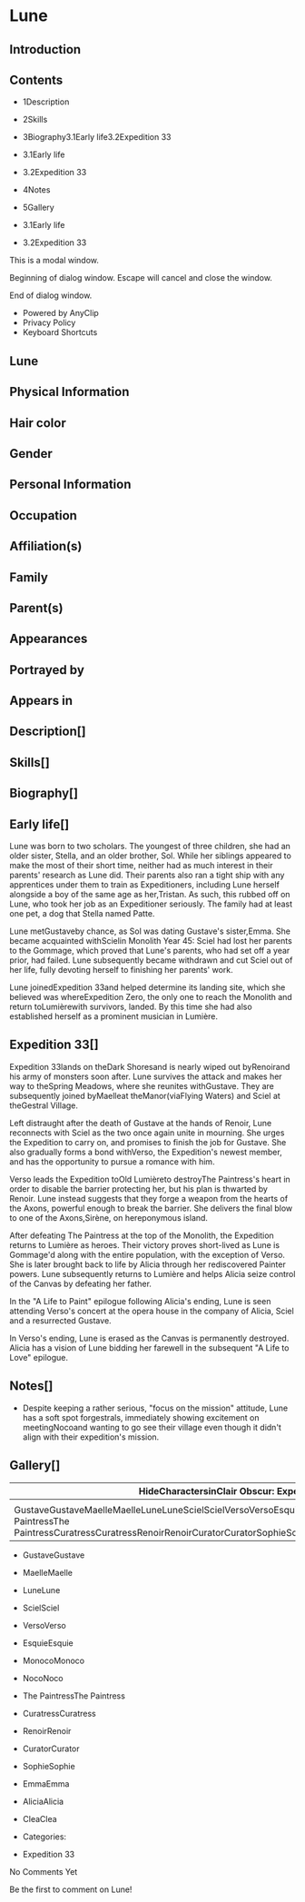 # Lune

## Introduction

## Contents

- 1Description
- 2Skills
- 3Biography3.1Early life3.2Expedition 33
- 3.1Early life
- 3.2Expedition 33
- 4Notes
- 5Gallery

- 3.1Early life
- 3.2Expedition 33

This is a modal window.

Beginning of dialog window. Escape will cancel and close the window.

End of dialog window.

- Powered by AnyClip
- Privacy Policy
- Keyboard Shortcuts

## Lune

## Physical Information

## Hair color

## Gender

## Personal Information

## Occupation

## Affiliation(s)

## Family

## Parent(s)

## Appearances

## Portrayed by

## Appears in

## Description[]

## Skills[]

## Biography[]

## Early life[]

Lune was born to two scholars. The youngest of three children, she had an older sister, Stella, and an older brother, Sol. While her siblings appeared to make the most of their short time, neither had as much interest in their parents' research as Lune did. Their parents also ran a tight ship with any apprentices under them to train as Expeditioners, including Lune herself alongside a boy of the same age as her,Tristan. As such, this rubbed off on Lune, who took her job as an Expeditioner seriously. The family had at least one pet, a dog that Stella named Patte.

Lune metGustaveby chance, as Sol was dating Gustave's sister,Emma. She became acquainted withScielin Monolith Year 45: Sciel had lost her parents to the Gommage, which proved that Lune's parents, who had set off a year prior, had failed. Lune subsequently became withdrawn and cut Sciel out of her life, fully devoting herself to finishing her parents' work.

Lune joinedExpedition 33and helped determine its landing site, which she believed was whereExpedition Zero, the only one to reach the Monolith and return toLumièrewith survivors, landed. By this time she had also established herself as a prominent musician in Lumière.

## Expedition 33[]

Expedition 33lands on theDark Shoresand is nearly wiped out byRenoirand his army of monsters soon after. Lune survives the attack and makes her way to theSpring Meadows, where she reunites withGustave. They are subsequently joined byMaelleat theManor(viaFlying Waters) and Sciel at theGestral Village.

Left distraught after the death of Gustave at the hands of Renoir, Lune reconnects with Sciel as the two once again unite in mourning. She urges the Expedition to carry on, and promises to finish the job for Gustave. She also gradually forms a bond withVerso, the Expedition's newest member, and has the opportunity to pursue a romance with him.

Verso leads the Expedition toOld Lumièreto destroyThe Paintress's heart in order to disable the barrier protecting her, but his plan is thwarted by Renoir. Lune instead suggests that they forge a weapon from the hearts of the Axons, powerful enough to break the barrier. She delivers the final blow to one of the Axons,Sirène, on hereponymous island.

After defeating The Paintress at the top of the Monolith, the Expedition returns to Lumière as heroes. Their victory proves short-lived as Lune is Gommage'd along with the entire population, with the exception of Verso. She is later brought back to life by Alicia through her rediscovered Painter powers. Lune subsequently returns to Lumière and helps Alicia seize control of the Canvas by defeating her father.

In the "A Life to Paint" epilogue following Alicia's ending, Lune is seen attending Verso's concert at the opera house in the company of Alicia, Sciel and a resurrected Gustave.

In Verso's ending, Lune is erased as the Canvas is permanently destroyed. Alicia has a vision of Lune bidding her farewell in the subsequent "A Life to Love" epilogue.

## Notes[]

- Despite keeping a rather serious, "focus on the mission" attitude, Lune has a soft spot forgestrals, immediately showing excitement on meetingNocoand wanting to go see their village even though it didn't align with their expedition's mission.

## Gallery[]

| HideCharactersinClair Obscur: Expedition 33 |
| --- |
|  |
| GustaveGustaveMaelleMaelleLuneLuneScielScielVersoVersoEsquieEsquieMonocoMonocoNocoNocoThe PaintressThe PaintressCuratressCuratressRenoirRenoirCuratorCuratorSophieSophieEmmaEmmaAliciaAliciaCleaClea |

- GustaveGustave
- MaelleMaelle
- LuneLune
- ScielSciel
- VersoVerso
- EsquieEsquie
- MonocoMonoco
- NocoNoco
- The PaintressThe Paintress
- CuratressCuratress
- RenoirRenoir
- CuratorCurator
- SophieSophie
- EmmaEmma
- AliciaAlicia
- CleaClea

- Categories:
- Expedition 33

No Comments Yet

Be the first to comment on Lune!

